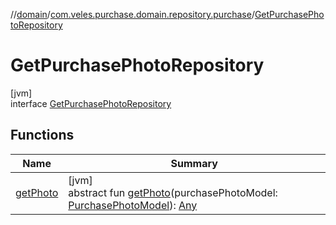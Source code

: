 //[domain](../../../index.md)/[com.veles.purchase.domain.repository.purchase](../index.md)/[GetPurchasePhotoRepository](index.md)

# GetPurchasePhotoRepository

[jvm]\
interface [GetPurchasePhotoRepository](index.md)

## Functions

| Name | Summary |
|---|---|
| [getPhoto](get-photo.md) | [jvm]<br>abstract fun [getPhoto](get-photo.md)(purchasePhotoModel: [PurchasePhotoModel](../../com.veles.purchase.domain.model.purchase/-purchase-photo-model/index.md)): [Any](https://kotlinlang.org/api/latest/jvm/stdlib/kotlin/-any/index.html) |

